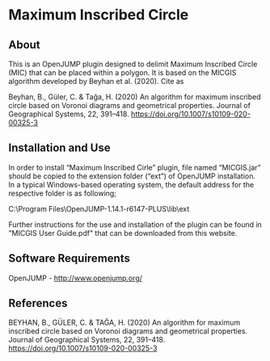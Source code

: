 # Maximum Inscribed Circle

## About
This is an OpenJUMP plugin designed to delimit Maximum Inscribed Circle (MIC) that can be placed within a polygon. It is based on the MICGIS algorithm developed by Beyhan et al. (2020). Cite as

Beyhan, B., Güler, C. & Tağa, H. (2020) An algorithm for maximum inscribed circle based on Voronoi diagrams and geometrical properties. Journal of Geographical Systems, 22, 391–418. https://doi.org/10.1007/s10109-020-00325-3

## Installation and Use
In order to install “Maximum Inscribed Cirle” plugin, file named “MICGIS.jar” should be copied to the extension folder (“ext”) of OpenJUMP installation. In a typical Windows-based operating system, the default address for the respective folder is as following;

C:\Program Files\OpenJUMP-1.14.1-r6147-PLUS\lib\ext

Further instructions for the use and installation of the plugin can be found in "MICGIS User Guide.pdf" that can be downloaded from this website.

## Software Requirements
OpenJUMP - http://www.openjump.org/

## References

BEYHAN, B., GÜLER, C. & TAĞA, H. (2020) An algorithm for maximum inscribed circle based on Voronoi diagrams and geometrical properties. Journal of Geographical Systems, 22, 391–418. https://doi.org/10.1007/s10109-020-00325-3
